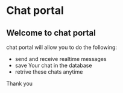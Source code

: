 # Chat portal 

## Welcome to chat portal 

chat portal will allow you to do the following:

- send and receive realtime messages 
- save Your chat in the database 
- retrive these chats anytime

Thank you 